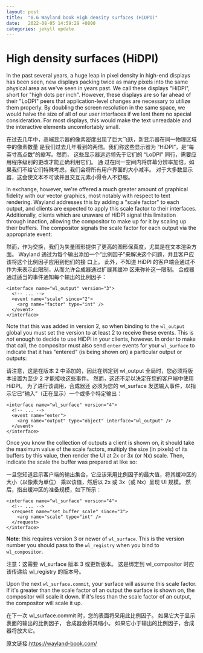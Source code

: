 ```yaml
---
layout: post
title:  "8.6 Wayland book High density surfaces (HiDPI)"
date:   2022-08-05 14:59:29 +0800
categories: jekyll update
---
```

# High density surfaces (HiDPI)

In the past several years, a huge leap in pixel density in high-end displays has
been seen, new displays packing twice as many pixels into the same physical area
as we've seen in years past. We call these displays "HiDPI", short for "high
dots per inch". However, these displays are so far ahead of their "LoDPI" peers
that application-level changes are necessary to utilize them properly. By
doubling the screen resolution in the same space, we would halve the size of all
of our user interfaces if we lent them no special consideration. For most
displays, this would make the text unreadable and the interactive elements
uncomfortably small.

在过去几年中，高端显示器的像素密度出现了巨大飞跃，新显示器在同一物理区域中的像素数量
是我们过去几年看到的两倍。我们称这些显示器为 “HiDPI”，是“每英寸高点数”的缩写。然而，
这些显示器远远领先于它们的 “LoDPI” 同行，需要应用程序级别的更改才能正确利用它们。 通
过在同一空间内将屏幕分辨率加倍，如果我们不给它们特殊考虑，我们会将所有用户界面的大小减半。
对于大多数显示器，这会使文本不可读并且交互元素小得令人不舒服。

In exchange, however, we're offered a much greater amount of graphical fidelity
with our vector graphics, most notably with respect to text rendering. Wayland
addresses this by adding a "scale factor" to each output, and clients are
expected to apply this scale factor to their interfaces. Additionally, clients
which are unaware of HiDPI signal this limitation through inaction, allowing the
compositor to make up for it by scaling up their buffers. The compositor signals
the scale factor for each output via the appropriate event:

然而，作为交换，我们为矢量图形提供了更高的图形保真度，尤其是在文本渲染方面。 Wayland
通过为每个输出添加一个“比例因子”来解决这个问题，并且客户应该将这个比例因子应用到他们的接
口上。 此外，不知道 HiDPI 的客户端会通过不作为来表示此限制，从而允许合成器通过扩展其缓冲
区来弥补这一限制。 合成器通过适当的事件通知每个输出的比例因子：

```
<interface name="wl_output" version="3">
  <!-- ... -->
  <event name="scale" since="2">
    <arg name="factor" type="int" />
  </event>
</interface>
```

Note that this was added in version 2, so when binding to the `wl_output` global
you must set the version to at least 2 to receive these events. This is *not*
enough to decide to use HiDPI in your clients, however. In order to make that
call, the compositor must also send `enter` events for your `wl_surface` to
indicate that it has "entered" (is being shown on) a particular output or
outputs:

请注意，这是在版本 2 中添加的，因此在绑定到 wl_output 全局时，您必须将版本设置为至少 2
才能接收这些事件。 然而，这还不足以决定在您的客户端中使用 HiDPI。 为了进行该调用，合成器还
必须为您的 wl_surface 发送输入事件，以指示它已“输入”（正在显示）一个或多个特定输出：

```
<interface name="wl_surface" version="4">
  <!-- ... -->
  <event name="enter">
    <arg name="output" type="object" interface="wl_output" />
  </event>
</interface>
```

Once you know the collection of outputs a client is shown on, it should take the
maximum value of the scale factors, multiply the size (in pixels) of its buffers
by this value, then render the UI at 2x or 3x (or Nx) scale. Then, indicate the
scale the buffer was prepared at like so:

一旦您知道显示客户端的输出集合，它应该采用比例因子的最大值，将其缓冲区的大小（以像素为单位）
乘以该值，然后以 2x 或 3x（或 Nx）呈现 UI 规模。 然后，指出缓冲区的准备规模，如下所示：

```
<interface name="wl_surface" version="4">
  <!-- ... -->
  <request name="set_buffer_scale" since="3">
    <arg name="scale" type="int" />
  </request>
</interface>
```

**Note**: this requires version 3 or newer of `wl_surface`. This is the version
number you should pass to the `wl_registry` when you bind to `wl_compositor`.

注意：这需要 wl_surface 版本 3 或更新版本。 这是绑定到 wl_compositor 时应该传递给 wl_registry
的版本号。

Upon the next `wl_surface.commit`, your surface will assume this scale factor.
If it's greater than the scale factor of an output the surface is shown on, the
compositor will scale it down. If it's less than the scale factor of an output,
the compositor will scale it up.

在下一次 wl_surface.commit 时，您的表面将采用此比例因子。 如果它大于显示表面的输出的比例因子，
合成器会将其缩小。 如果它小于输出的比例因子，合成器将放大它。


原文链接:https://wayland-book.com/
